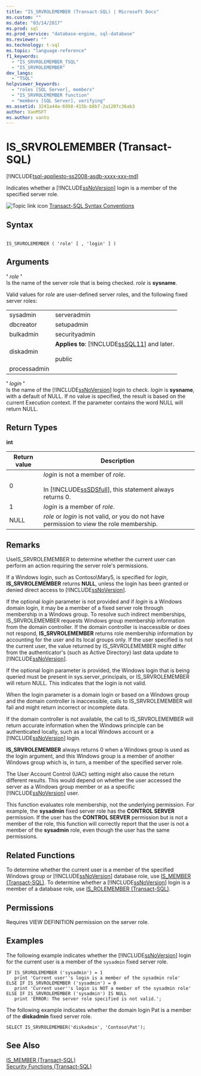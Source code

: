 ```yaml
---
title: "IS_SRVROLEMEMBER (Transact-SQL) | Microsoft Docs"
ms.custom: ""
ms.date: "03/14/2017"
ms.prod: sql
ms.prod_service: "database-engine, sql-database"
ms.reviewer: ""
ms.technology: t-sql
ms.topic: "language-reference"
f1_keywords: 
  - "IS_SRVROLEMEMBER_TSQL"
  - "IS_SRVROLEMEMBER"
dev_langs: 
  - "TSQL"
helpviewer_keywords: 
  - "roles [SQL Server], members"
  - "IS_SRVROLEMEMBER function"
  - "members [SQL Server], verifying"
ms.assetid: 3241a44a-6958-415b-b8b7-2a1207c36ab3
author: VanMSFT
ms.author: vanto
---
```

# IS_SRVROLEMEMBER (Transact-SQL)
[!INCLUDE[tsql-appliesto-ss2008-asdb-xxxx-xxx-md](../../includes/tsql-appliesto-ss2008-asdb-xxxx-xxx-md.md)]

  Indicates whether a [!INCLUDE[ssNoVersion](../../includes/ssnoversion-md.md)] login is a member of the specified server role.  
  
 ![Topic link icon](../../database-engine/configure-windows/media/topic-link.gif "Topic link icon") [Transact-SQL Syntax Conventions](../../t-sql/language-elements/transact-sql-syntax-conventions-transact-sql.md)  
  
## Syntax  
  
```  
  
IS_SRVROLEMEMBER ( 'role' [ , 'login' ] )  
```  
  
## Arguments  
 **'** *role* **'**  
 Is the name of the server role that is being checked. *role* is **sysname**.  
  
 Valid values for *role* are user-defined server roles, and the following fixed server roles:  
  
|||  
|-|-|  
|sysadmin|serveradmin|  
|dbcreator|setupadmin|  
|bulkadmin|securityadmin|  
|diskadmin|**Applies to**: [!INCLUDE[ssSQL11](../../includes/sssql11-md.md)] and later.<br /><br /> public|  
|processadmin||  
  
 **'** *login* **'**  
 Is the name of the [!INCLUDE[ssNoVersion](../../includes/ssnoversion-md.md)] login to check. *login* is **sysname**, with a default of NULL. If no value is specified, the result is based on the current Execution context. If the parameter contains the word NULL will return NULL.  
  
## Return Types  
 **int**  
  
|Return value|Description|  
|------------------|-----------------|  
|0|*login* is not a member of *role*.<br /><br /> In [!INCLUDE[ssSDSfull](../../includes/sssdsfull-md.md)], this statement always returns 0.|  
|1|*login* is a member of *role*.|  
|NULL|*role* or *login* is not valid, or you do not have permission to view the role membership.|  
  
## Remarks  
 UseIS_SRVROLEMEMBER to determine whether the current user can perform an action requiring the server role's permissions.  
  
 If a Windows login, such as Contoso\Mary5, is specified for *login*, **IS_SRVROLEMEMBER** returns **NULL**, unless the login has been granted or denied direct access to [!INCLUDE[ssNoVersion](../../includes/ssnoversion-md.md)].  
  
 If the optional *login* parameter is not provided and if *login* is a Windows domain login, it may be a member of a fixed server role through membership in a Windows group. To resolve such indirect memberships, IS_SRVROLEMEMBER requests Windows group membership information from the domain controller. If the domain controller is inaccessible or does not respond, **IS_SRVROLEMEMBER** returns role membership information by accounting for the user and its local groups only. If the user specified is not the current user, the value returned by IS_SRVROLEMEMBER might differ from the authenticator's (such as Active Directory) last data update to [!INCLUDE[ssNoVersion](../../includes/ssnoversion-md.md)].  
  
 If the optional login parameter is provided, the Windows login that is being queried must be present in sys.server_principals, or IS_SRVROLEMEMBER will return NULL. This indicates that the login is not valid.  
  
 When the login parameter is a domain login or based on a Windows group and the domain controller is inaccessible, calls to IS_SRVROLEMEMBER will fail and might return incorrect or incomplete data.  
  
 If the domain controller is not available, the call to IS_SRVROLEMEMBER will return accurate information when the Windows principle can be authenticated locally, such as a local Windows account or a [!INCLUDE[ssNoVersion](../../includes/ssnoversion-md.md)] login.  
  
 **IS_SRVROLEMEMBER** always returns 0 when a Windows group is used as the login argument, and this Windows group is a member of another Windows group which is, in turn, a member of the specified server role.  
  
 The User Account Control (UAC) setting might also cause the return different results. This would depend on whether the user accessed the server as a Windows group member or as a specific [!INCLUDE[ssNoVersion](../../includes/ssnoversion-md.md)] user.  
  
 This function evaluates role membership, not the underlying permission. For example, the **sysadmin** fixed server role has the **CONTROL SERVER** permission. If the user has the **CONTROL SERVER** permission but is not a member of the role, this function will correctly report that the user is not a member of the **sysadmin** role, even though the user has the same permissions.  
  
## Related Functions  
 To determine whether the current user is a member of the specified Windows group or [!INCLUDE[ssNoVersion](../../includes/ssnoversion-md.md)] database role, use [IS_MEMBER &#40;Transact-SQL&#41;](../../t-sql/functions/is-member-transact-sql.md). To determine whether a [!INCLUDE[ssNoVersion](../../includes/ssnoversion-md.md)] login is a member of a database role, use [IS_ROLEMEMBER &#40;Transact-SQL&#41;](../../t-sql/functions/is-rolemember-transact-sql.md).  
  
## Permissions  
 Requires VIEW DEFINITION permission on the server role.  
  
## Examples  
 The following example indicates whether the [!INCLUDE[ssNoVersion](../../includes/ssnoversion-md.md)] login for the current user is a member of the `sysadmin` fixed server role.  
  
```  
IF IS_SRVROLEMEMBER ('sysadmin') = 1  
   print 'Current user''s login is a member of the sysadmin role'  
ELSE IF IS_SRVROLEMEMBER ('sysadmin') = 0  
   print 'Current user''s login is NOT a member of the sysadmin role'  
ELSE IF IS_SRVROLEMEMBER ('sysadmin') IS NULL  
   print 'ERROR: The server role specified is not valid.';  
```  
  
 The following example indicates whether the domain login Pat is a member of the **diskadmin** fixed server role.  
  
```  
SELECT IS_SRVROLEMEMBER('diskadmin', 'Contoso\Pat');  
```  
  
## See Also  
 [IS_MEMBER &#40;Transact-SQL&#41;](../../t-sql/functions/is-member-transact-sql.md)   
 [Security Functions &#40;Transact-SQL&#41;](../../t-sql/functions/security-functions-transact-sql.md)  
  
  
